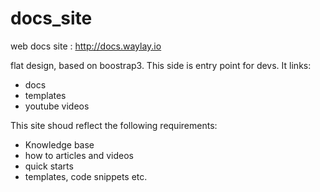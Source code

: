 # docs_site
web docs site : http://docs.waylay.io

flat design, based on boostrap3. This side is entry point for devs. It links:
* docs
* templates
* youtube videos


This site shoud  reflect the following requirements:
* Knowledge base
* how to articles and videos
* quick starts
* templates, code snippets etc. 

